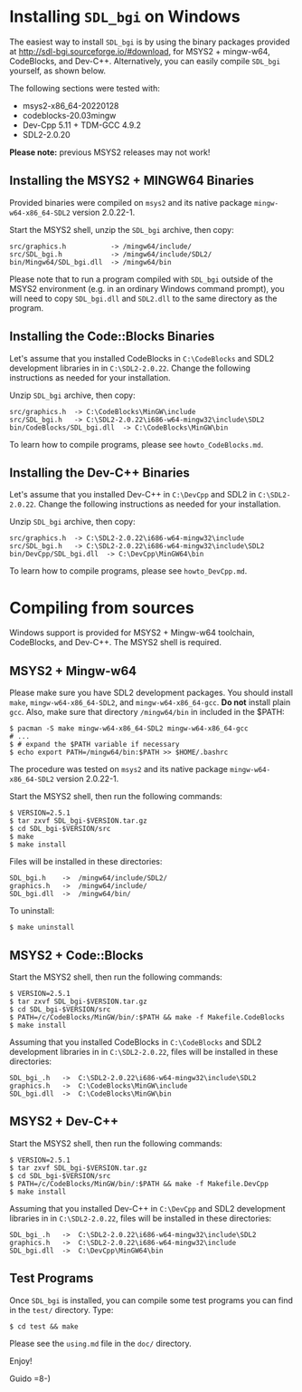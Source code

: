 # Installing `SDL_bgi` on Windows

The easiest way to install `SDL_bgi` is by using the binary packages
provided at <http://sdl-bgi.sourceforge.io/#download>, for MSYS2 +
mingw-w64, CodeBlocks, and Dev-C++. Alternatively, you can easily
compile `SDL_bgi` yourself, as shown below.

The following sections were tested with:

- msys2-x86_64-20220128
- codeblocks-20.03mingw
- Dev-Cpp 5.11 + TDM-GCC 4.9.2
- SDL2-2.0.20

**Please note:** previous MSYS2 releases may not work!


## Installing the MSYS2 + MINGW64 Binaries

Provided binaries were compiled on `msys2` and its native package
`mingw-w64-x86_64-SDL2` version 2.0.22-1.

Start the MSYS2 shell, unzip the `SDL_bgi` archive, then copy:

    src/graphics.h           -> /mingw64/include/
    src/SDL_bgi.h            -> /mingw64/include/SDL2/
    bin/Mingw64/SDL_bgi.dll  -> /mingw64/bin

Please note that to run a program compiled with `SDL_bgi` outside of
the MSYS2 environment (e.g. in an ordinary Windows command prompt),
you will need to copy `SDL_bgi.dll` and `SDL2.dll` to the same
directory as the program.


## Installing the Code::Blocks Binaries

Let's assume that you installed CodeBlocks in `C:\CodeBlocks` and SDL2
development libraries in in `C:\SDL2-2.0.22`. Change the following
instructions as needed for your installation.

Unzip `SDL_bgi` archive, then copy:

    src/graphics.h  -> C:\CodeBlocks\MinGW\include
    src/SDL_bgi.h   -> C:\SDL2-2.0.22\i686-w64-mingw32\include\SDL2
    bin/CodeBlocks/SDL_bgi.dll  -> C:\CodeBlocks\MinGW\bin

To learn how to compile programs, please see `howto_CodeBlocks.md`.


## Installing the Dev-C++ Binaries

Let's assume that you installed Dev-C++ in `C:\DevCpp` and SDL2
in `C:\SDL2-2.0.22`. Change the following instructions as needed for
your installation.

Unzip `SDL_bgi` archive, then copy:

    src/graphics.h  -> C:\SDL2-2.0.22\i686-w64-mingw32\include
    src/SDL_bgi.h   -> C:\SDL2-2.0.22\i686-w64-mingw32\include\SDL2
    bin/DevCpp/SDL_bgi.dll  -> C:\DevCpp\MinGW64\bin

To learn how to compile programs, please see `howto_DevCpp.md`.


# Compiling from sources

Windows support is provided for MSYS2 + Mingw-w64 toolchain,
CodeBlocks, and Dev-C++. The MSYS2 shell is required.


## MSYS2 + Mingw-w64

Please make sure you have SDL2 development packages. You should
install `make`, `mingw-w64-x86_64-SDL2`, and `mingw-w64-x86_64-gcc`.
**Do not** install plain `gcc`. Also, make sure that directory
`/mingw64/bin` in included in the $PATH:

    $ pacman -S make mingw-w64-x86_64-SDL2 mingw-w64-x86_64-gcc
    # ...
    $ # expand the $PATH variable if necessary
    $ echo export PATH=/mingw64/bin:$PATH >> $HOME/.bashrc

The procedure was tested on `msys2` and its native package
`mingw-w64-x86_64-SDL2` version 2.0.22-1.

Start the MSYS2 shell, then run the following commands:

    $ VERSION=2.5.1
    $ tar zxvf SDL_bgi-$VERSION.tar.gz
    $ cd SDL_bgi-$VERSION/src
    $ make
    $ make install

Files will be installed in these directories:

    SDL_bgi.h    ->  /mingw64/include/SDL2/
    graphics.h   ->  /mingw64/include/
    SDL_bgi.dll  ->  /mingw64/bin/

To uninstall:

    $ make uninstall


## MSYS2 + Code::Blocks

Start the MSYS2 shell, then run the following commands:

    $ VERSION=2.5.1
    $ tar zxvf SDL_bgi-$VERSION.tar.gz
    $ cd SDL_bgi-$VERSION/src
    $ PATH=/c/CodeBlocks/MinGW/bin/:$PATH && make -f Makefile.CodeBlocks
    $ make install

Assuming that you installed CodeBlocks in `C:\CodeBlocks` and SDL2
development libraries in in `C:\SDL2-2.0.22`, files will be installed
in these directories:

    SDL_bgi_.h   ->  C:\SDL2-2.0.22\i686-w64-mingw32\include\SDL2
    graphics.h   ->  C:\CodeBlocks\MinGW\include
    SDL_bgi.dll  ->  C:\CodeBlocks\MinGW\bin


## MSYS2 + Dev-C++

Start the MSYS2 shell, then run the following commands:

    $ VERSION=2.5.1
    $ tar zxvf SDL_bgi-$VERSION.tar.gz
    $ cd SDL_bgi-$VERSION/src
    $ PATH=/c/CodeBlocks/MinGW/bin/:$PATH && make -f Makefile.DevCpp
    $ make install

Assuming that you installed Dev-C++ in `C:\DevCpp` and SDL2
development libraries in in `C:\SDL2-2.0.22`, files will be installed
in these directories:

    SDL_bgi_.h   ->  C:\SDL2-2.0.22\i686-w64-mingw32\include\SDL2
    graphics.h   ->  C:\SDL2-2.0.22\i686-w64-mingw32\include
    SDL_bgi.dll  ->  C:\DevCpp\MinGW64\bin


## Test Programs

Once `SDL_bgi` is installed, you can compile some test programs you
can find in the `test/` directory. Type:

    $ cd test && make

Please see the `using.md` file in the `doc/` directory.

Enjoy!

Guido =8-)
